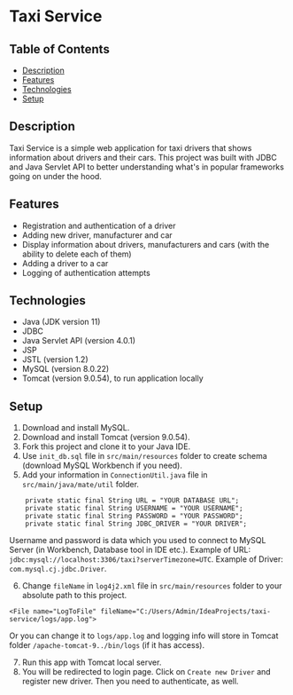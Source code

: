 # Taxi Service

## Table of Contents

- [Description](#description)
- [Features](#features)
- [Technologies](#technologies)
- [Setup](#setup)

## Description
Taxi Service is a simple web application for taxi drivers that 
shows information about drivers and their cars. This project was built with JDBC and Java Servlet API 
to better understanding what's in popular frameworks going on under the hood.

## Features
- Registration and authentication of a driver
- Adding new driver, manufacturer and car
- Display information about drivers, manufacturers and cars 
(with the ability to delete each of them)
- Adding a driver to a car
- Logging of authentication attempts

## Technologies
- Java (JDK version 11)
- JDBC
- Java Servlet API (version 4.0.1)
- JSP 
- JSTL (version 1.2)
- MySQL (version 8.0.22)
- Tomcat (version 9.0.54), to run application locally

## Setup
1. Download and install MySQL.
2. Download and install Tomcat (version 9.0.54).
3. Fork this project and clone it to your Java IDE.
4. Use `init_db.sql` file in `src/main/resources` folder 
to create schema (download MySQL Workbench if you need).
5. Add your information in `ConnectionUtil.java` file in `src/main/java/mate/util` folder. 

```
    private static final String URL = "YOUR DATABASE URL";
    private static final String USERNAME = "YOUR USERNAME";
    private static final String PASSWORD = "YOUR PASSWORD";
    private static final String JDBC_DRIVER = "YOUR DRIVER";
```

Username and password is data which you used to connect to MySQL Server (in Workbench, Database tool in IDE etc.).
Example of URL: `jdbc:mysql://localhost:3306/taxi?serverTimezone=UTC`. 
Example of Driver: `com.mysql.cj.jdbc.Driver`. 
 
6. Change `fileName` in `log4j2.xml` file in `src/main/resources` folder to your absolute path to this project.

```
<File name="LogToFile" fileName="C:/Users/Admin/IdeaProjects/taxi-service/logs/app.log">
```

Or you can change it to `logs/app.log` and logging info will store in Tomcat folder `/apache-tomcat-9../bin/logs` (if it has access).

7. Run this app with Tomcat local server.
8. You will be redirected to login page. Click on `Create new Driver` and register new driver. Then you need to authenticate, as well.
